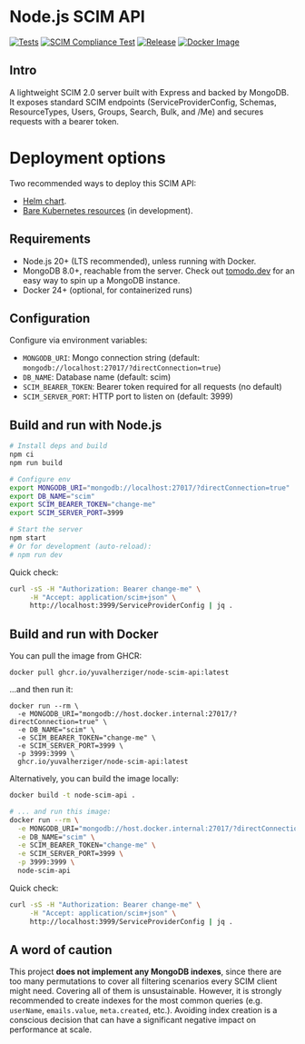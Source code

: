 # Node.js SCIM API

<a href="https://github.com/yuvalherziger/node-scim-api/actions/workflows/unit.yaml"><img src="https://github.com/yuvalherziger/node-scim-api/actions/workflows/unit.yaml/badge.svg" alt="Tests"></a>
<a href="https://github.com/yuvalherziger/node-scim-api/actions/workflows/scim-compliance-test.yaml"><img src="https://github.com/yuvalherziger/node-scim-api/actions/workflows/scim-compliance-test.yaml/badge.svg" alt="SCIM Compliance Test"></a>
<a href="https://github.com/yuvalherziger/node-scim-api/releases"><img src="https://img.shields.io/github/v/release/yuvalherziger/node-scim-api?label=Latest&color=d914d2&logo=git&logoColor=d914d2" alt="Release"></a>
<a href="https://github.com/yuvalherziger/node-scim-api/actions/workflows/build-image.yml"><img src="https://img.shields.io/github/actions/workflow/status/yuvalherziger/node-scim-api/build-image.yml?logo=docker&label=Docker&color=blue" alt="Docker Image"></a>

## Intro    

A lightweight SCIM 2.0 server built with Express and backed by MongoDB.
It exposes standard SCIM endpoints (ServiceProviderConfig, Schemas, ResourceTypes, Users, Groups, Search, Bulk, and /Me)
and secures requests with a bearer token.

# Deployment options

Two recommended ways to deploy this SCIM API:

- [Helm chart](./deploy/helm/README.md).
- [Bare Kubernetes resources](./deploy/kubernetes/README.md) (in development).

## Requirements

- Node.js 20+ (LTS recommended), unless running with Docker.
- MongoDB 8.0+, reachable from the server. Check out [tomodo.dev](https://tomodo.dev) for an easy way to spin up a
  MongoDB instance.
- Docker 24+ (optional, for containerized runs)

## Configuration

Configure via environment variables:

- `MONGODB_URI`: Mongo connection string (default: `mongodb://localhost:27017/?directConnection=true`)
- `DB_NAME`: Database name (default: scim)
- `SCIM_BEARER_TOKEN`: Bearer token required for all requests (no default)
- `SCIM_SERVER_PORT`: HTTP port to listen on (default: 3999)

## Build and run with Node.js

```bash
# Install deps and build
npm ci
npm run build

# Configure env
export MONGODB_URI="mongodb://localhost:27017/?directConnection=true"
export DB_NAME="scim"
export SCIM_BEARER_TOKEN="change-me"
export SCIM_SERVER_PORT=3999

# Start the server
npm start
# Or for development (auto-reload):
# npm run dev
```

Quick check:

```bash
curl -sS -H "Authorization: Bearer change-me" \
     -H "Accept: application/scim+json" \
     http://localhost:3999/ServiceProviderConfig | jq .
```

## Build and run with Docker

You can pull the image from GHCR:

```shell
docker pull ghcr.io/yuvalherziger/node-scim-api:latest
```

...and then run it:

```shell
docker run --rm \
  -e MONGODB_URI="mongodb://host.docker.internal:27017/?directConnection=true" \
  -e DB_NAME="scim" \
  -e SCIM_BEARER_TOKEN="change-me" \
  -e SCIM_SERVER_PORT=3999 \
  -p 3999:3999 \
  ghcr.io/yuvalherziger/node-scim-api:latest
```

Alternatively, you can build the image locally:

```bash
docker build -t node-scim-api .

# ... and run this image:
docker run --rm \
  -e MONGODB_URI="mongodb://host.docker.internal:27017/?directConnection=true" \
  -e DB_NAME="scim" \
  -e SCIM_BEARER_TOKEN="change-me" \
  -e SCIM_SERVER_PORT=3999 \
  -p 3999:3999 \
  node-scim-api

```

Quick check:

```bash
curl -sS -H "Authorization: Bearer change-me" \
     -H "Accept: application/scim+json" \
     http://localhost:3999/ServiceProviderConfig | jq .
```

## A word of caution

This project **does not implement any MongoDB indexes**, since there are too many permutations to cover all
filtering scenarios every SCIM client might need. Covering all of them is unsustainable. However, it is strongly
recommended to create indexes for the most common queries (e.g. `userName`, `emails.value`, `meta.created`, etc.).
Avoiding index creation is a conscious decision that can have a significant negative impact on performance at scale.
